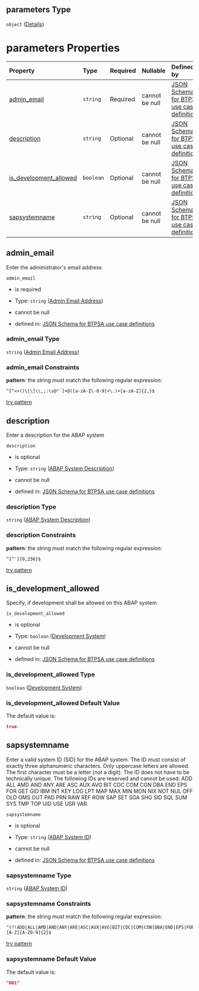 ## parameters Type

`object` ([Details](btpsa-usecase-properties-services-items-allof-1-then-allof-0-then-allof-0-then-properties-parameters.md))

# parameters Properties

| Property                                            | Type      | Required | Nullable       | Defined by                                                                                                                                                                                                                                                                                                                |
| :-------------------------------------------------- | :-------- | :------- | :------------- | :------------------------------------------------------------------------------------------------------------------------------------------------------------------------------------------------------------------------------------------------------------------------------------------------------------------------ |
| [admin\_email](#admin_email)                        | `string`  | Required | cannot be null | [JSON Schema for BTPSA use case definitions](btpsa-usecase-properties-services-items-allof-1-then-allof-0-then-allof-0-then-properties-parameters-properties-admin-email-address.md "undefined#/properties/services/items/allOf/1/then/allOf/0/then/allOf/0/then/properties/parameters/properties/admin_email")           |
| [description](#description)                         | `string`  | Optional | cannot be null | [JSON Schema for BTPSA use case definitions](btpsa-usecase-properties-services-items-allof-1-then-allof-0-then-allof-0-then-properties-parameters-properties-abap-system-description.md "undefined#/properties/services/items/allOf/1/then/allOf/0/then/allOf/0/then/properties/parameters/properties/description")       |
| [is\_development\_allowed](#is_development_allowed) | `boolean` | Optional | cannot be null | [JSON Schema for BTPSA use case definitions](btpsa-usecase-properties-services-items-allof-1-then-allof-0-then-allof-0-then-properties-parameters-properties-development-system.md "undefined#/properties/services/items/allOf/1/then/allOf/0/then/allOf/0/then/properties/parameters/properties/is_development_allowed") |
| [sapsystemname](#sapsystemname)                     | `string`  | Optional | cannot be null | [JSON Schema for BTPSA use case definitions](btpsa-usecase-properties-services-items-allof-1-then-allof-0-then-allof-0-then-properties-parameters-properties-abap-system-id.md "undefined#/properties/services/items/allOf/1/then/allOf/0/then/allOf/0/then/properties/parameters/properties/sapsystemname")              |

## admin\_email

Enter the administrator's email address

`admin_email`

*   is required

*   Type: `string` ([Admin Email Address](btpsa-usecase-properties-services-items-allof-1-then-allof-0-then-allof-0-then-properties-parameters-properties-admin-email-address.md))

*   cannot be null

*   defined in: [JSON Schema for BTPSA use case definitions](btpsa-usecase-properties-services-items-allof-1-then-allof-0-then-allof-0-then-properties-parameters-properties-admin-email-address.md "undefined#/properties/services/items/allOf/1/then/allOf/0/then/allOf/0/then/properties/parameters/properties/admin_email")

### admin\_email Type

`string` ([Admin Email Address](btpsa-usecase-properties-services-items-allof-1-then-allof-0-then-allof-0-then-properties-parameters-properties-admin-email-address.md))

### admin\_email Constraints

**pattern**: the string must match the following regular expression:&#x20;

```regexp
^[^<>()\[\]\\,;:\s@"`]+@([a-zA-Z\-0-9]+\.)+[a-zA-Z]{2,}$
```

[try pattern](https://regexr.com/?expression=%5E%5B%5E%3C%3E\(\)%5C%5B%5C%5D%5C%5C%2C%3B%3A%5Cs%40%22%60%5D%2B%40\(%5Ba-zA-Z%5C-0-9%5D%2B%5C.\)%2B%5Ba-zA-Z%5D%7B2%2C%7D%24 "try regular expression with regexr.com")

## description

Enter a description for the ABAP system

`description`

*   is optional

*   Type: `string` ([ABAP System Description](btpsa-usecase-properties-services-items-allof-1-then-allof-0-then-allof-0-then-properties-parameters-properties-abap-system-description.md))

*   cannot be null

*   defined in: [JSON Schema for BTPSA use case definitions](btpsa-usecase-properties-services-items-allof-1-then-allof-0-then-allof-0-then-properties-parameters-properties-abap-system-description.md "undefined#/properties/services/items/allOf/1/then/allOf/0/then/allOf/0/then/properties/parameters/properties/description")

### description Type

`string` ([ABAP System Description](btpsa-usecase-properties-services-items-allof-1-then-allof-0-then-allof-0-then-properties-parameters-properties-abap-system-description.md))

### description Constraints

**pattern**: the string must match the following regular expression:&#x20;

```regexp
^[^']{0,256}$
```

[try pattern](https://regexr.com/?expression=%5E%5B%5E'%5D%7B0%2C256%7D%24 "try regular expression with regexr.com")

## is\_development\_allowed

Specify, if development shall be allowed on this ABAP system

`is_development_allowed`

*   is optional

*   Type: `boolean` ([Development System](btpsa-usecase-properties-services-items-allof-1-then-allof-0-then-allof-0-then-properties-parameters-properties-development-system.md))

*   cannot be null

*   defined in: [JSON Schema for BTPSA use case definitions](btpsa-usecase-properties-services-items-allof-1-then-allof-0-then-allof-0-then-properties-parameters-properties-development-system.md "undefined#/properties/services/items/allOf/1/then/allOf/0/then/allOf/0/then/properties/parameters/properties/is_development_allowed")

### is\_development\_allowed Type

`boolean` ([Development System](btpsa-usecase-properties-services-items-allof-1-then-allof-0-then-allof-0-then-properties-parameters-properties-development-system.md))

### is\_development\_allowed Default Value

The default value is:

```json
true
```

## sapsystemname

Enter a valid system ID (SID) for the ABAP system. The ID must consist of exactly three alphanumeric characters. Only uppercase letters are allowed. The first character must be a letter (not a digit). The ID does not have to be technically unique. The following IDs are reserved and cannot be used: ADD ALL AMD AND ANY ARE ASC AUX AVG BIT CDC COM CON DBA END EPS FOR GET GID IBM INT KEY LOG LPT MAP MAX MIN MON NIX NOT NUL OFF OLD OMS OUT PAD PRN RAW REF ROW SAP SET SGA SHG SID SQL SUM SYS TMP TOP UID USE USR VAR.

`sapsystemname`

*   is optional

*   Type: `string` ([ABAP System ID](btpsa-usecase-properties-services-items-allof-1-then-allof-0-then-allof-0-then-properties-parameters-properties-abap-system-id.md))

*   cannot be null

*   defined in: [JSON Schema for BTPSA use case definitions](btpsa-usecase-properties-services-items-allof-1-then-allof-0-then-allof-0-then-properties-parameters-properties-abap-system-id.md "undefined#/properties/services/items/allOf/1/then/allOf/0/then/allOf/0/then/properties/parameters/properties/sapsystemname")

### sapsystemname Type

`string` ([ABAP System ID](btpsa-usecase-properties-services-items-allof-1-then-allof-0-then-allof-0-then-properties-parameters-properties-abap-system-id.md))

### sapsystemname Constraints

**pattern**: the string must match the following regular expression:&#x20;

```regexp
^(?!ADD|ALL|AMD|AND|ANY|ARE|ASC|AUX|AVG|BIT|CDC|COM|CON|DBA|END|EPS|FOR|GET|GID|IBM|INT|KEY|LOG|LPT|MAP|MAX|MIN|MON|NIX|NOT|NUL|OFF|OLD|OMS|OUT|PAD|PRN|RAW|REF|ROW|SAP|SET|SGA|SHG|SID|SQL|SUM|SYS|TMP|TOP|UID|USE|USR|VAR)[A-Z][A-Z0-9]{2}$
```

[try pattern](https://regexr.com/?expression=%5E\(%3F!ADD%7CALL%7CAMD%7CAND%7CANY%7CARE%7CASC%7CAUX%7CAVG%7CBIT%7CCDC%7CCOM%7CCON%7CDBA%7CEND%7CEPS%7CFOR%7CGET%7CGID%7CIBM%7CINT%7CKEY%7CLOG%7CLPT%7CMAP%7CMAX%7CMIN%7CMON%7CNIX%7CNOT%7CNUL%7COFF%7COLD%7COMS%7COUT%7CPAD%7CPRN%7CRAW%7CREF%7CROW%7CSAP%7CSET%7CSGA%7CSHG%7CSID%7CSQL%7CSUM%7CSYS%7CTMP%7CTOP%7CUID%7CUSE%7CUSR%7CVAR\)%5BA-Z%5D%5BA-Z0-9%5D%7B2%7D%24 "try regular expression with regexr.com")

### sapsystemname Default Value

The default value is:

```json
"H01"
```
